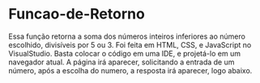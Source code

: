 # Funcao-de-Retorno
Essa função retorna a soma dos números inteiros inferiores ao número escolhido, divisíveis por 5 ou 3. Foi feita em HTML, CSS, e JavaScript no VisualStudio. Basta colocar o código em uma IDE, e projetá-lo em um navegador atual. A página irá aparecer, solicitando a entrada de um número, após a escolha do numero, a resposta irá aparecer, logo abaixo.
